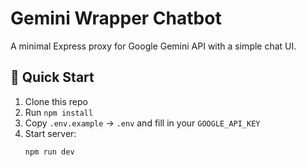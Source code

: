 # Gemini Wrapper Chatbot

A minimal Express proxy for Google Gemini API with a simple chat UI.

## 🚀 Quick Start

1. Clone this repo  
2. Run `npm install`  
3. Copy `.env.example` → `.env` and fill in your `GOOGLE_API_KEY`  
4. Start server:  
   ```bash
   npm run dev
